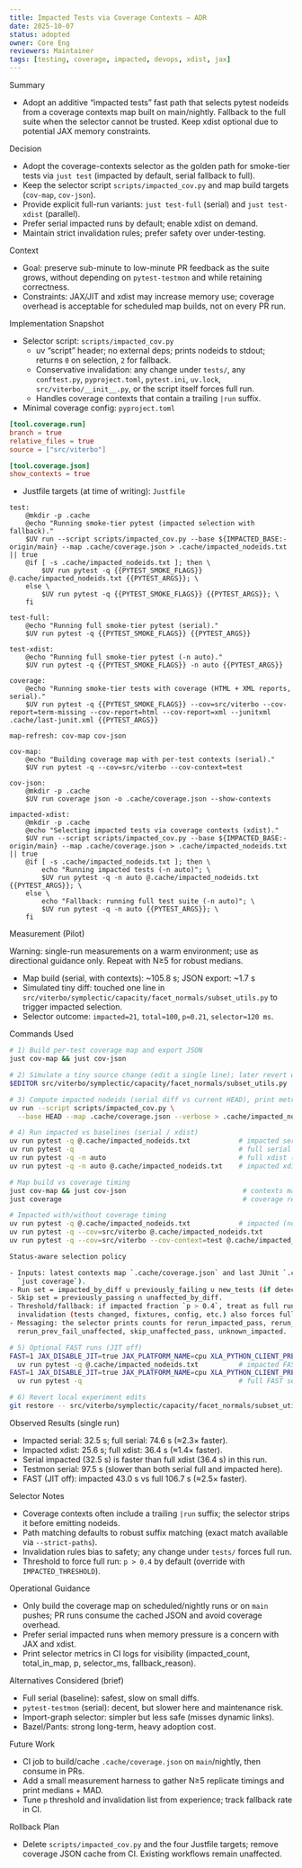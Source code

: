 ```yaml
---
title: Impacted Tests via Coverage Contexts — ADR
date: 2025-10-07
status: adopted
owner: Core Eng
reviewers: Maintainer
tags: [testing, coverage, impacted, devops, xdist, jax]
---
```


Summary

- Adopt an additive “impacted tests” fast path that selects pytest nodeids from a coverage contexts
  map built on main/nightly. Fallback to the full suite when the selector cannot be trusted. Keep
  xdist optional due to potential JAX memory constraints.

Decision

- Adopt the coverage-contexts selector as the golden path for smoke-tier tests via `just test`
  (impacted by default, serial fallback to full).
- Keep the selector script `scripts/impacted_cov.py` and map build targets (`cov-map`, `cov-json`).
- Provide explicit full-run variants: `just test-full` (serial) and `just test-xdist` (parallel).
- Prefer serial impacted runs by default; enable xdist on demand.
- Maintain strict invalidation rules; prefer safety over under-testing.

Context

- Goal: preserve sub-minute to low-minute PR feedback as the suite grows, without depending on
  `pytest-testmon` and while retaining correctness.
- Constraints: JAX/JIT and xdist may increase memory use; coverage overhead is acceptable for
  scheduled map builds, not on every PR run.

Implementation Snapshot

- Selector script: `scripts/impacted_cov.py`
  - uv “script” header; no external deps; prints nodeids to stdout; returns `0` on selection, `2`
    for fallback.
  - Conservative invalidation: any change under `tests/`, any `conftest.py`, `pyproject.toml`,
    `pytest.ini`, `uv.lock`, `src/viterbo/__init__.py`, or the script itself forces full run.
  - Handles coverage contexts that contain a trailing `|run` suffix.
- Minimal coverage config: `pyproject.toml`

```toml
[tool.coverage.run]
branch = true
relative_files = true
source = ["src/viterbo"]

[tool.coverage.json]
show_contexts = true
```

- Justfile targets (at time of writing): `Justfile`

```make
test:
    @mkdir -p .cache
    @echo "Running smoke-tier pytest (impacted selection with fallback)."
    $UV run --script scripts/impacted_cov.py --base ${IMPACTED_BASE:-origin/main} --map .cache/coverage.json > .cache/impacted_nodeids.txt || true
    @if [ -s .cache/impacted_nodeids.txt ]; then \
        $UV run pytest -q {{PYTEST_SMOKE_FLAGS}} @.cache/impacted_nodeids.txt {{PYTEST_ARGS}}; \
    else \
        $UV run pytest -q {{PYTEST_SMOKE_FLAGS}} {{PYTEST_ARGS}}; \
    fi

test-full:
    @echo "Running full smoke-tier pytest (serial)."
    $UV run pytest -q {{PYTEST_SMOKE_FLAGS}} {{PYTEST_ARGS}}

test-xdist:
    @echo "Running full smoke-tier pytest (-n auto)."
    $UV run pytest -q {{PYTEST_SMOKE_FLAGS}} -n auto {{PYTEST_ARGS}}

coverage:
    @echo "Running smoke-tier tests with coverage (HTML + XML reports, serial)."
    $UV run pytest -q {{PYTEST_SMOKE_FLAGS}} --cov=src/viterbo --cov-report=term-missing --cov-report=html --cov-report=xml --junitxml .cache/last-junit.xml {{PYTEST_ARGS}}

map-refresh: cov-map cov-json

cov-map:
    @echo "Building coverage map with per-test contexts (serial)."
    $UV run pytest -q --cov=src/viterbo --cov-context=test

cov-json:
    @mkdir -p .cache
    $UV run coverage json -o .cache/coverage.json --show-contexts

impacted-xdist:
    @mkdir -p .cache
    @echo "Selecting impacted tests via coverage contexts (xdist)."
    $UV run --script scripts/impacted_cov.py --base ${IMPACTED_BASE:-origin/main} --map .cache/coverage.json > .cache/impacted_nodeids.txt || true
    @if [ -s .cache/impacted_nodeids.txt ]; then \
        echo "Running impacted tests (-n auto)"; \
        $UV run pytest -q -n auto @.cache/impacted_nodeids.txt {{PYTEST_ARGS}}; \
    else \
        echo "Fallback: running full test suite (-n auto)"; \
        $UV run pytest -q -n auto {{PYTEST_ARGS}}; \
    fi
```

Measurement (Pilot)

Warning: single-run measurements on a warm environment; use as directional guidance only. Repeat
with N≥5 for robust medians.

- Map build (serial, with contexts): ~105.8 s; JSON export: ~1.7 s
- Simulated tiny diff: touched one line in
  `src/viterbo/symplectic/capacity/facet_normals/subset_utils.py` to trigger impacted selection.
- Selector outcome: `impacted=21`, `total≈100`, `p≈0.21`, `selector≈120 ms`.

Commands Used

```bash
# 1) Build per-test coverage map and export JSON
just cov-map && just cov-json

# 2) Simulate a tiny source change (edit a single line); later revert with git
$EDITOR src/viterbo/symplectic/capacity/facet_normals/subset_utils.py

# 3) Compute impacted nodeids (serial diff vs current HEAD), print metrics
uv run --script scripts/impacted_cov.py \
  --base HEAD --map .cache/coverage.json --verbose > .cache/impacted_nodeids.txt || true

# 4) Run impacted vs baselines (serial / xdist)
uv run pytest -q @.cache/impacted_nodeids.txt            # impacted serial (~32.5 s)
uv run pytest -q                                         # full serial (~74.6 s)
uv run pytest -q -n auto                                 # full xdist (~36.4 s)
uv run pytest -q -n auto @.cache/impacted_nodeids.txt    # impacted xdist (~25.6 s)

# Map build vs coverage timing
just cov-map && just cov-json                             # contexts map + export
just coverage                                             # coverage reports (no contexts)

# Impacted with/without coverage timing
uv run pytest -q @.cache/impacted_nodeids.txt            # impacted (no coverage)
uv run pytest -q --cov=src/viterbo @.cache/impacted_nodeids.txt
uv run pytest -q --cov=src/viterbo --cov-context=test @.cache/impacted_nodeids.txt

Status-aware selection policy

- Inputs: latest contexts map `.cache/coverage.json` and last JUnit `.cache/last-junit.xml` (from
  `just coverage`).
- Run set = impacted_by_diff ∪ previously_failing ∪ new_tests (if detected).
- Skip set = previously_passing ∩ unaffected_by_diff.
- Threshold/fallback: if impacted fraction `p > 0.4`, treat as full run (no selection). Any
  invalidation (tests changed, fixtures, config, etc.) also forces full run.
- Messaging: the selector prints counts for rerun_impacted_pass, rerun_impacted_fail,
  rerun_prev_fail_unaffected, skip_unaffected_pass, unknown_impacted.

# 5) Optional FAST runs (JIT off)
FAST=1 JAX_DISABLE_JIT=true JAX_PLATFORM_NAME=cpu XLA_PYTHON_CLIENT_PREALLOCATE=false \
  uv run pytest -q @.cache/impacted_nodeids.txt          # impacted FAST serial (~43.0 s)
FAST=1 JAX_DISABLE_JIT=true JAX_PLATFORM_NAME=cpu XLA_PYTHON_CLIENT_PREALLOCATE=false \
  uv run pytest -q                                       # full FAST serial (~106.7 s)

# 6) Revert local experiment edits
git restore -- src/viterbo/symplectic/capacity/facet_normals/subset_utils.py
```

Observed Results (single run)

- Impacted serial: 32.5 s; full serial: 74.6 s (≈2.3× faster).
- Impacted xdist: 25.6 s; full xdist: 36.4 s (≈1.4× faster).
- Serial impacted (32.5 s) is faster than full xdist (36.4 s) in this run.
- Testmon serial: 97.5 s (slower than both serial full and impacted here).
- FAST (JIT off): impacted 43.0 s vs full 106.7 s (≈2.5× faster).

Selector Notes

- Coverage contexts often include a trailing `|run` suffix; the selector strips it before emitting
  nodeids.
- Path matching defaults to robust suffix matching (exact match available via `--strict-paths`).
- Invalidation rules bias to safety; any change under `tests/` forces full run.
- Threshold to force full run: `p > 0.4` by default (override with `IMPACTED_THRESHOLD`).

Operational Guidance

- Only build the coverage map on scheduled/nightly runs or on `main` pushes; PR runs consume the
  cached JSON and avoid coverage overhead.
- Prefer serial impacted runs when memory pressure is a concern with JAX and xdist.
- Print selector metrics in CI logs for visibility (impacted_count, total_in_map, p, selector_ms,
  fallback_reason).

Alternatives Considered (brief)

- Full serial (baseline): safest, slow on small diffs.
- `pytest-testmon` (serial): decent, but slower here and maintenance risk.
- Import-graph selector: simpler but less safe (misses dynamic links).
- Bazel/Pants: strong long-term, heavy adoption cost.

Future Work

- CI job to build/cache `.cache/coverage.json` on `main`/nightly, then consume in PRs.
- Add a small measurement harness to gather N≥5 replicate timings and print medians + MAD.
- Tune `p` threshold and invalidation list from experience; track fallback rate in CI.

Rollback Plan

- Delete `scripts/impacted_cov.py` and the four Justfile targets; remove coverage JSON cache from
  CI. Existing workflows remain unaffected.
